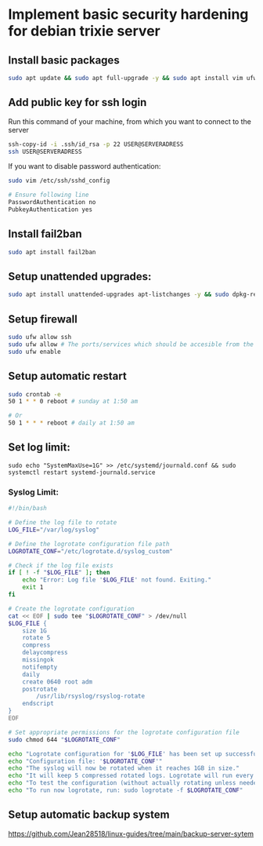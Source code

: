 # Implement basic security hardening for debian trixie server

## Install basic packages

```bash
sudo apt update && sudo apt full-upgrade -y && sudo apt install vim ufw ncdu htop git pwgen curl unzip psmisc -y
```

## Add public key for ssh login
Run this command of your machine, from which you want to connect to the server
```bash
ssh-copy-id -i .ssh/id_rsa -p 22 USER@SERVERADRESS
ssh USER@SERVERADRESS
```

If you want to disable password authentication:
```bash
sudo vim /etc/ssh/sshd_config

# Ensure following line
PasswordAuthentication no
PubkeyAuthentication yes
```

## Install fail2ban
```bash
sudo apt install fail2ban
```

## Setup unattended upgrades:
```bash
sudo apt install unattended-upgrades apt-listchanges -y && sudo dpkg-reconfigure -plow unattended-upgrades
```

## Setup firewall
```bash
sudo ufw allow ssh
sudo ufw allow # The ports/services which should be accesible from the outside
sudo ufw enable
```

## Setup automatic restart
```bash
sudo crontab -e
50 1 * * 0 reboot # sunday at 1:50 am

# Or
50 1 * * * reboot # daily at 1:50 am

```

## Set log limit:

```
sudo echo "SystemMaxUse=1G" >> /etc/systemd/journald.conf && sudo systemctl restart systemd-journald.service
```

### Syslog Limit:

```bash
#!/bin/bash

# Define the log file to rotate
LOG_FILE="/var/log/syslog"

# Define the logrotate configuration file path
LOGROTATE_CONF="/etc/logrotate.d/syslog_custom"

# Check if the log file exists
if [ ! -f "$LOG_FILE" ]; then
    echo "Error: Log file '$LOG_FILE' not found. Exiting."
    exit 1
fi

# Create the logrotate configuration
cat << EOF | sudo tee "$LOGROTATE_CONF" > /dev/null
$LOG_FILE {
    size 1G
    rotate 5
    compress
    delaycompress
    missingok
    notifempty
    daily
    create 0640 root adm
    postrotate
        /usr/lib/rsyslog/rsyslog-rotate
    endscript
}
EOF

# Set appropriate permissions for the logrotate configuration file
sudo chmod 644 "$LOGROTATE_CONF"

echo "Logrotate configuration for '$LOG_FILE' has been set up successfully."
echo "Configuration file: '$LOGROTATE_CONF'"
echo "The syslog will now be rotated when it reaches 1GB in size."
echo "It will keep 5 compressed rotated logs. Logrotate will run every daiy automatically."
echo "To test the configuration (without actually rotating unless needed), run: sudo logrotate -d $LOGROTATE_CONF"
echo "To run now logrotate, run: sudo logrotate -f $LOGROTATE_CONF"
```

## Setup automatic backup system
<https://github.com/Jean28518/linux-guides/tree/main/backup-server-sytem>


